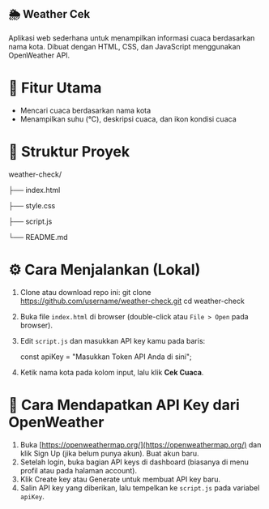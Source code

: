 ## 🌦️ Weather Cek

Aplikasi web sederhana untuk menampilkan informasi cuaca berdasarkan nama kota.
Dibuat dengan HTML, CSS, dan JavaScript menggunakan OpenWeather API.



# 🧩 Fitur Utama


* Mencari cuaca berdasarkan nama kota
* Menampilkan suhu (°C), deskripsi cuaca, dan ikon kondisi cuaca



# 📁 Struktur Proyek


weather-check/

├── index.html

├── style.css

├── script.js

└── README.md



# ⚙️ Cara Menjalankan (Lokal)


1. Clone atau download repo ini:
   git clone https://github.com/username/weather-check.git
   cd weather-check
2. Buka file `index.html` di browser (double-click atau `File > Open` pada browser).
3. Edit `script.js` dan masukkan API key kamu pada baris:

   const apiKey = "Masukkan Token API Anda di sini";
   
4. Ketik nama kota pada kolom input, lalu klik **Cek Cuaca**.



# 🔑 Cara Mendapatkan API Key dari OpenWeather


1. Buka [https://openweathermap.org/](https://openweathermap.org/) dan klik Sign Up (jika belum punya akun). Buat akun baru.
2. Setelah login, buka bagian API keys di dashboard (biasanya di menu profil atau pada halaman account).
3. Klik Create key atau Generate untuk membuat API key baru.
4. Salin API key yang diberikan, lalu tempelkan ke `script.js` pada variabel `apiKey`.




